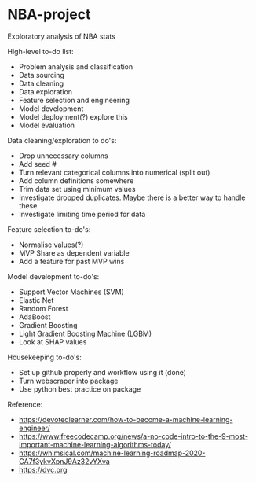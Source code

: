 # NBA-project
Exploratory analysis of NBA stats

High-level to-do list:
  - Problem analysis and classification
  - Data sourcing
  - Data cleaning
  - Data exploration
  - Feature selection and engineering
  - Model development
  - Model deployment(?) explore this
  - Model evaluation

Data cleaning/exploration to do's:
  - Drop unnecessary columns
  - Add seed #
  - Turn relevant categorical columns into numerical (split out)
  - Add column definitions somewhere
  - Trim data set using minimum values
  - Investigate dropped duplicates. Maybe there is a better way to handle these.
  - Investigate limiting time period for data

Feature selection to-do's:
  - Normalise values(?)
  - MVP Share as dependent variable
  - Add a feature for past MVP wins

Model development to-do's:
  - Support Vector Machines (SVM)
  - Elastic Net
  - Random Forest
  - AdaBoost
  - Gradient Boosting
  - Light Gradient Boosting Machine (LGBM)
  - Look at SHAP values

Housekeeping to-do's:
  - Set up github properly and workflow using it (done)
  - Turn webscraper into package
  - Use python best practice on package

Reference:
  - https://devotedlearner.com/how-to-become-a-machine-learning-engineer/
  - https://www.freecodecamp.org/news/a-no-code-intro-to-the-9-most-important-machine-learning-algorithms-today/
  - https://whimsical.com/machine-learning-roadmap-2020-CA7f3ykvXpnJ9Az32vYXva
  - https://dvc.org
